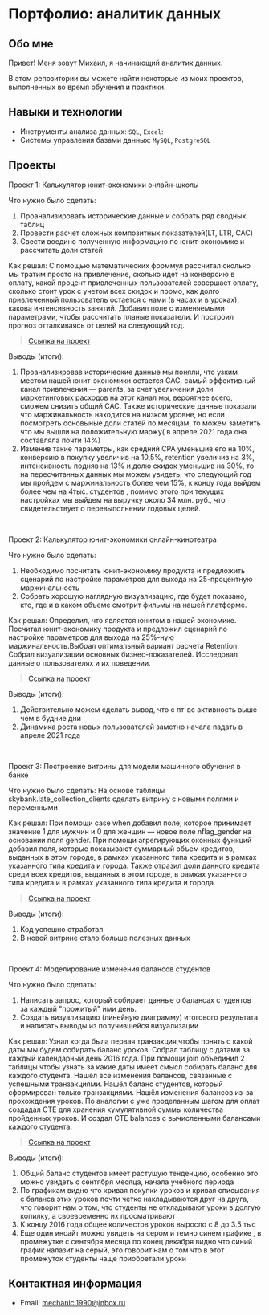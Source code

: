# Портфолио: аналитик данных

## Обо мне 

Привет! Меня зовут Михаил, я начинающий аналитик данных. 

В этом репозитории вы можете найти некоторые из моих проектов, выполненных во время обучения и практики.
<br>

## Навыки и технологии
- Инструменты анализа данных: ``SQL``, ``Excel``: 
- Системы управления базами данных: ``MySQL``, ``PostgreSQL``


## Проекты
<p> Проект 1: Калькулятор юнит-экономики онлайн-школы</p>
<p>Что нужно было сделать:<p>
<ol>
  <li>Проанализировать исторические данные и собрать ряд сводных таблиц  
  <li>Провести расчет сложных композитных показателей(LT, LTR, CAC)
  <li>Свести воедино полученную информацию по юнит-экономике и рассчитать доли статей
    
</ol>

<p>Как решал:
С помощью математических форммул рассчитал сколько мы тратим просто на привлечение, сколько идет на конверсию в оплату, какой процент привлеченных пользователей совершает оплату, сколько стоит урок с учетом всех скидок и промо, как долго привлеченный пользователь остается с нами (в часах и в уроках), какова интенсивность занятий. Добавил поле с изменяемыми параметрами, чтобы рассчитать планые показатели. И построил прогноз отталкиваясь от целей на следующий год.  
<p>


> <a href="https://docs.google.com/spreadsheets/d/1vJzxpHr6NQy4aRs2sPQhfV36tADNi5L_/edit#gid=1896091894">Ссылка на проект</a>
 
<p>Выводы (итоги):<p>
<ol>
  <li>Проанализировав исторические данные мы поняли, что узким местом нашей юнит-экономики остается CAC, самый эффективный канал привлечения — parents, за счет увеличения доли маркетинговых расходов на этот канал мы, вероятнее всего, сможем снизить общий CAC. Также исторические данные показали что маржинальность находится на низком уровне, но если посмотреть основыные доли статей по месяцам, то можем заметить что мы вышли на положительную маржу( в апреле 2021 года она составляла почти 14%)  </li>
 <li>Изменив такие параметры, как средний CPA уменьшив его на 10%, конверсию в покупку увеличив на 10,5%, retention увеличив на 3%, интенсивность подняв на 13% и долю скидок уменьшив на 30%, то на пересчитанных данных мы можем увидеть, что следующий год мы пройдем с маржинальность более чем 15%, к концу года выйдем более чем на 4тыс. студентов , помимо этого при текущих настройках мы выйдем на выручку около 34 млн. руб., что свидетельствует о перевыполнении годовых целей.     </li>
</ol>
<br> 

<p> Проект 2: Калькулятор юнит-экономики онлайн-кинотеатра</p>
<p>Что нужно было сделать:<p>
<ol>
  <li>Необходимо посчитать юнит-экономику продукта и предложить сценарий по настройке параметров для выхода на 25-процентную маржинальность</li>
  <li>Собрать хорошую наглядную визуализацию, где будет показано, кто, где и в каком объеме смотрит фильмы на нашей платформе.</li>
</ol>

<p>Как решал: Определил, что является юнитом в нашей экономике. Посчитал юнит-экономику продукта и предложил сценарий по настройке параметров для выхода на 25%-ную маржинальность.Выбрал оптимальный вариант расчета Retention. Собрал визуализации основных бизнес-показателей. Исследовал данные о пользователях и их поведении.<p>

> <a href="https://docs.google.com/spreadsheets/d/16D44TyVgSe4N1rMZ91_JO0gBMXPH2hLu/edit#gid=1223403638">Ссылка на проект</a>
 
<p>Выводы (итоги):<p>
<ol>
  <li>Действительно можем сделать вывод, что с пт-вс активность выше чем в будние дни	</li>
  <li>Динамика роста новых пользователей заметно начала падать в апреле 2021 года		</li>
</ol>
<br> 

<p>Проект 3: Построение витрины для модели машинного обучения в банке </p> 
<p>Что нужно было сделать: На основе таблицы skybank.late_collection_clients сделать витрину с новыми полями и переменными <p>
  
<p>Как решал: При помощи case when добавил поле, которое принимает значение 1 для мужчин и 0 для женщин — новое поле nflag_gender на основании поля gender. При помощи агрегирующих оконных функций добавил поля, которые показывают суммарный объем кредитов, выданных в этом городе, в рамках указанного типа кредита и в рамках указанного типа кредита и города. Также отразил доли данного кредита среди всех кредитов, выданных в этом городе, в рамках указанного типа кредита и в рамках указанного типа кредита и города.<p>

> <a href="https://metabase.sky.pro/question/81930">Ссылка на проект</a>

 <p>Выводы (итоги):<p>
<ol>
  <li>Код успешно отработал</li>
  <li>В новой витрине стало больше полезных данных</li>
</ol>
<br> 


<p>Проект 4: Моделирование изменения балансов студентов</p> 
<p>Что нужно было сделать:<p>
<ol>
  <li>Написать запрос, который собирает данные о балансах студентов за каждый "прожитый" ими день.</li>
  <li>Создать визуализацию (линейную диаграмму) итогового результата и написать выводы из получившейся визуализации</li>
</ol>

<p>Как решал: Узнал когда была первая транзакция,чтобы понять с какой даты мы будем собирать баланс уроков. Собрал таблицу с датами за каждый календарный день 2016 года. При помощи join объединил 2 таблицы чтобы узнать за какие даты имеет смысл собирать баланс для каждого студента. Нашёл все изменения балансов, связанные с успешными транзакциями. Нашёл баланс студентов, который сформирован только транзакциями. Нашёл изменения балансов из-за прохождения уроков. По аналогии с уже проделанным шагом для оплат создадал CTE для хранения кумулятивной суммы количества пройденных уроков. И создал CTE balances с вычисленными балансами каждого студента. <p>

> <a href="https://docs.google.com/spreadsheets/d/1DWubVJfGtNHRod4sZWx6WxuzUw7aVgVL/edit#gid=1613423631">Ссылка на проект</a>
 
 <p>Выводы (итоги):<p>
<ol>
  <li>Общий баланс студентов имеет растущую тенденцию, особенно это можно увидеть с сентября месяца, начала учебного периода</li>
  <li>По графикам видно что кривая покупки уроков и кривая списывания с баланса этих уроков почти четко накладываются друг на друга, что говорит нам о том, что студенты не откладывают уроки в долгую копилку, а своевременно их просматривают</li>
  <li>К концу 2016 года общее количестов уроков выросло с 8 до 3.5 тыс</li>
  <li>Еще один инсайт можно увидеть на сером и темно синем графике , в промежутке с сентября месяца по конец декабря  видно что синий график налазит на серый, это говорит нам о том что в этот промежуток студенты чаще приобретали уроки</li>
</ol>

## Контактная информация
- Email: mechanic.1990@inbox.ru
